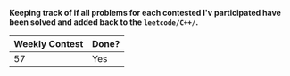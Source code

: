 **Keeping track of if all problems for each contested I'v participated
have been solved and added back to the `leetcode/C++/`.**

Weekly Contest | Done?
-------------- | -----
57             | Yes
